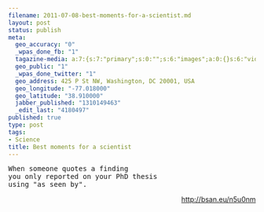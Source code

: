 ```yaml
--- 
filename: 2011-07-08-best-moments-for-a-scientist.md
layout: post
status: publish
meta: 
  geo_accuracy: "0"
  _wpas_done_fb: "1"
  tagazine-media: a:7:{s:7:"primary";s:0:"";s:6:"images";a:0:{}s:6:"videos";a:0:{}s:11:"image_count";s:1:"0";s:6:"author";s:7:"4180497";s:7:"blog_id";s:7:"8438084";s:9:"mod_stamp";s:19:"2011-07-08 18:25:04";}
  geo_public: "1"
  _wpas_done_twitter: "1"
  geo_address: 425 P St NW, Washington, DC 20001, USA
  geo_longitude: "-77.018000"
  geo_latitude: "38.910000"
  jabber_published: "1310149463"
  _edit_last: "4180497"
published: true
type: post
tags: 
- Science
title: Best moments for a scientist
---
```

<pre>When someone quotes a finding
you only reported on your PhD thesis
using "as seen by".</pre>
<p style="text-align:right;"><a href="http://bsan.eu/n5u0nm">http://bsan.eu/n5u0nm</a></p>
